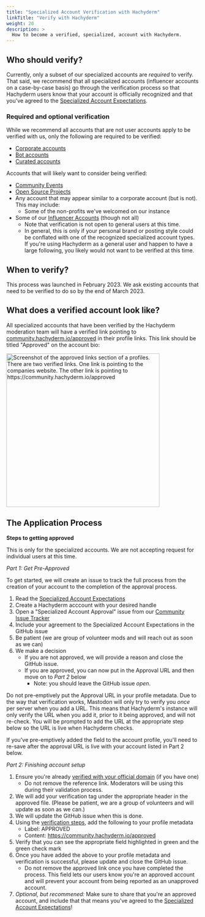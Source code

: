 ```yaml
---
title: "Specialized Account Verification with Hachyderm"
linkTitle: "Verify with Hachyderm"
weight: 20
description: >
  How to become a verified, specialized, account with Hachyderm.
---
```


## Who should verify?

Currently, only a subset of our specialized accounts are _required_ to verify. That said, we recommend
that all specialized accounts (influencer accounts on a case-by-case basis) go through the verification
process so that Hachyderm users know that your account is officially recognized and that you've
agreed to the [Specialized Account Expectations](../covenant/).


### Required and optional verification

While we recommend all accounts that are not user accounts apply to be verified with us, only the following
are required to be verified:

* [Corporate accounts](../corporate-accounts/)
* [Bot accounts](../bot-accounts/)
* [Curated accounts](../curated-accounts/)

Accounts that will likely want to consider being verified:

* [Community Events](../open-source-accounts/)
* [Open Source Projects](../open-source-accounts/)
* Any account that may appear similar to a corporate account (but is not). This may include:
  * Some of the non-profits we've welcomed on our instance
* Some of our [Influencer Accounts](../influencer-accounts/) (though not all)
    * Note that verification is not open to general users at this time.
    * In general, this is only if your personal brand or posting style could be conflated
      with one of the recognized specialized account types. If
      you're using Hachyderm as a general user and happen to have
      a large following, you likely would not want to be verified
      at this time.

## When to verify?

This process was launched in February 2023. We ask existing accounts that need to be verified to
do so by the end of March 2023.

## What does a verified account look like?
All specialized accounts that have been verified by the Hachyderm moderation team will have a verified link pointing to [community.hachyderm.io/approved](https://community.hachyderm.io/approved) in their profile links. This link should be titled "Approved" on the account bio:

<img src="../approved.png" alt="Screenshot of the approved links section of a profiles.
      There are two verified links. One link is pointing to the companies website.
      The other link is pointing to https://community.hachyderm.io/approved"
    width="400px" />

## The Application Process

**Steps to getting approved**

This is only for the specialized accounts.
We are not accepting request for individual users at this time.

_Part 1: Get Pre-Approved_

To get started, we will create an issue to track the full process from the creation of your account to the completion of the approval process.

1. Read the [Specialized Account Expectations](../covenant/)
1. Create a Hachyderm acccount with your desired handle
1. Open a "Specialized Account Approval" issue from our [Community Issue Tracker](https://github.com/hachyderm/community/issues/new?assignees=&labels=Specialized+Accounts&template=9.Specialized-Account-Approvals.yml&title=Specialized+Accounts%3A+YOUR_ACCOUNT_NAME)
1. Include your agreement to the Specialized Account Expectations in the GitHub issue 
1. Be patient (we are group of volunteer mods and will reach out as soon as we can)
1. We make a decision
   - If you are not approved, we will provide a reason and close the GitHub issue.
   - If you are approved, you can now put in the Approval URL and then move on to _Part 2_ below
     - Note: you should leave the GitHub issue _open_.

Do not pre-emptively put the Approval URL in your profile metadata.
Due to the way that verification works, Mastodon will only try to verify you
_once_ per server when you add a URL. This means that Hachyderm's instance will
only verify the URL when you add it, prior to it being approved, and will not re-check.
You will be prompted to add the URL at the appropriate step below so the URL is live
when Hachyderm checks.

If you've pre-emptively added the field to the account profile, you'll need to re-save after the
approval URL is live with your account listed in Part 2 below.

_Part 2: Finishing account setup_

1. Ensure you're already [verified with your official domain](/docs/mastodon/user/verification/) (if you have one)
    - Do not remove the reference link. Moderators will be using this during their validation process.
1. We will add your verification tag under the appropriate header in the approved file. (Please be patient, we are a group of volunteers and will update as soon as we can.)
1. We will update the GitHub issue when this is done.
1.  Using the [verification steps](/docs/mastodon/user/verification/), add the following to your profile metadata
    - Label: APPROVED
    - Content: https://community.hachyderm.io/approved
1. Verify that you can see the appropriate field highlighted in green and the green check mark
1. Once you have added the above to your profile metadata and verification is successful, please update and close the GitHub issue.
   - Do not remove the approved link once you have completed the process. This field lets
     our users know you're an approved account and will prevent your account from being reported as an unapproved account.
2. _Optional, but recommened:_ Make sure to share that you're an approved account, and include that that means you've agreed to the [Specialized Account Expectations](../covenant/)!

